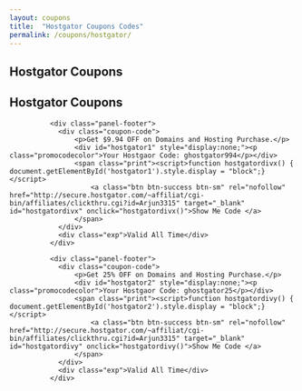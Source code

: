 ```yaml
---
layout: coupons
title:  "Hostgator Coupons Codes"
permalink: /coupons/hostgator/
---
```


<div class="panel panel-default coupon" id="busoffer">
              <div class="panel-heading" id="head">
                <div class="panel-title" id="title">
				<h2 class="hidden-xs">Hostgator Coupons</h2>
                <h2 class="visible-xs">Hostgator Coupons</h2>
                </div>
              </div>
              
              <div class="panel-footer">
                <div class="coupon-code">
                    <p>Get ​​$9.94 OFF on Domains and Hosting Purchase.</p>
                    <div id="hostgator1" style="display:none;"><p class="promocodecolor">Your Hostgaor Code: ghostgator994</p></div>
                    <span class="print"><script>function hostgatordivx() { document.getElementById('hostgator1').style.display = "block";}</script>
                        <a class="btn btn-success btn-sm" rel="nofollow" href="http://secure.hostgator.com/~affiliat/cgi-bin/affiliates/clickthru.cgi?id=Arjun3315" target="_blank" id="hostgatordivx" onclick="hostgatordivx()">Show Me Code </a> 	
                    </span>
                </div>
                <div class="exp">Valid All Time</div>
              </div> 
			  
			  <div class="panel-footer">
                <div class="coupon-code">
                    <p>Get ​​25% OFF on Domains and Hosting Purchase.</p>
                    <div id="hostgator2" style="display:none;"><p class="promocodecolor">Your Hostgaor Code: ghostgator25</p></div>
                    <span class="print"><script>function hostgatordivy() { document.getElementById('hostgator2').style.display = "block";}</script>
                        <a class="btn btn-success btn-sm" rel="nofollow" href="http://secure.hostgator.com/~affiliat/cgi-bin/affiliates/clickthru.cgi?id=Arjun3315" target="_blank" id="hostgatordivy" onclick="hostgatordivy()">Show Me Code </a> 	
                    </span>
                </div>
                <div class="exp">Valid All Time</div>
              </div> 
			   
</div>